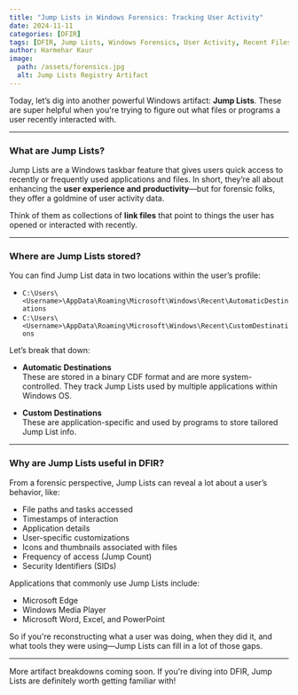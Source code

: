 ```yaml
---
title: "Jump Lists in Windows Forensics: Tracking User Activity" 
date: 2024-11-11  
categories: [DFIR]  
tags: [DFIR, Jump Lists, Windows Forensics, User Activity, Recent Files]  
author: Harmehar Kaur  
image:  
  path: /assets/forensics.jpg  
  alt: Jump Lists Registry Artifact  
---
```


Today, let’s dig into another powerful Windows artifact: **Jump Lists**. These are super helpful when you're trying to figure out what files or programs a user recently interacted with.

---

### What are Jump Lists?

Jump Lists are a Windows taskbar feature that gives users quick access to recently or frequently used applications and files. In short, they’re all about enhancing the **user experience and productivity**—but for forensic folks, they offer a goldmine of user activity data.

Think of them as collections of **link files** that point to things the user has opened or interacted with recently.

---

### Where are Jump Lists stored?

You can find Jump List data in two locations within the user’s profile:

- `C:\Users\<Username>\AppData\Roaming\Microsoft\Windows\Recent\AutomaticDestinations`
- `C:\Users\<Username>\AppData\Roaming\Microsoft\Windows\Recent\CustomDestinations`

Let’s break that down:

- **Automatic Destinations**  
  These are stored in a binary CDF format and are more system-controlled. They track Jump Lists used by multiple applications within Windows OS.

- **Custom Destinations**  
  These are application-specific and used by programs to store tailored Jump List info.

---

### Why are Jump Lists useful in DFIR?

From a forensic perspective, Jump Lists can reveal a lot about a user’s behavior, like:

- File paths and tasks accessed
- Timestamps of interaction
- Application details
- User-specific customizations
- Icons and thumbnails associated with files
- Frequency of access (Jump Count)
- Security Identifiers (SIDs)

Applications that commonly use Jump Lists include:

- Microsoft Edge  
- Windows Media Player  
- Microsoft Word, Excel, and PowerPoint  

So if you're reconstructing what a user was doing, when they did it, and what tools they were using—Jump Lists can fill in a lot of those gaps.

---

More artifact breakdowns coming soon. If you're diving into DFIR, Jump Lists are definitely worth getting familiar with!
